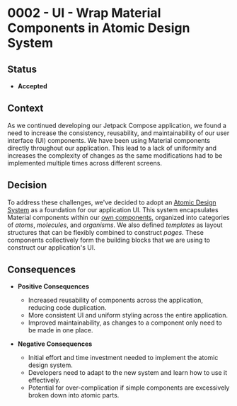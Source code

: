 # 0002 - UI - Wrap Material Components in Atomic Design System

## Status

- **Accepted**

## Context

As we continued developing our Jetpack Compose application, we found a need to increase the consistency, reusability,
and maintainability of our user interface (UI) components. We have been using Material components directly throughout our
application. This lead to a lack of uniformity and increases the complexity of changes as the same modifications had to
be implemented multiple times across different screens.

## Decision

To address these challenges, we've decided to adopt an
[Atomic Design System](../../../core/ui/compose/designsystem/README.md) as a foundation for our application UI.
This system encapsulates Material components within our [own components](../../../core/ui/compose/designsystem/),
organized into categories of _atoms_, _molecules_, and _organisms_. We also defined _templates_ as layout structures
that can be flexibly combined to construct _pages_. These components collectively form the building blocks that we are
using to construct our application's UI.

## Consequences

- **Positive Consequences**

  - Increased reusability of components across the application, reducing code duplication.
  - More consistent UI and uniform styling across the entire application.
  - Improved maintainability, as changes to a component only need to be made in one place.

- **Negative Consequences**

  - Initial effort and time investment needed to implement the atomic design system.
  - Developers need to adapt to the new system and learn how to use it effectively.
  - Potential for over-complication if simple components are excessively broken down into atomic parts.
